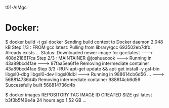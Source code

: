t01-AiMgc


Docker:
=======

$ docker build -t gsl docker
Sending build context to Docker daemon 2.048 kB
Step 1/3 : FROM gcc
latest: Pulling from library/gcc
693502eb7dfb: Already exists
...
Status: Downloaded newer image for gcc:latest
---> 408d218617ca
Step 2/3 : MAINTAINER @joshuacook
---> Running in 43a89bcd4fae
---> 97faa5ea6f1e
Removing intermediate container 43a89bcd4fae
Step 3/3 : RUN apt-get update && apt-get install -y gsl-bin
libgsl0-dbg libgsl0-dev libgsl0ldbl
---> Running in 988614cb6d56
...
---> 568814736d4b
Removing intermediate container 988614cb6d56
Successfully built 568814736d4b


$ docker images
REPOSITORY TAG IMAGE ID CREATED SIZE
gsl latest b3f3b5f49e4a 24 hours ago 1.52 GB
...
